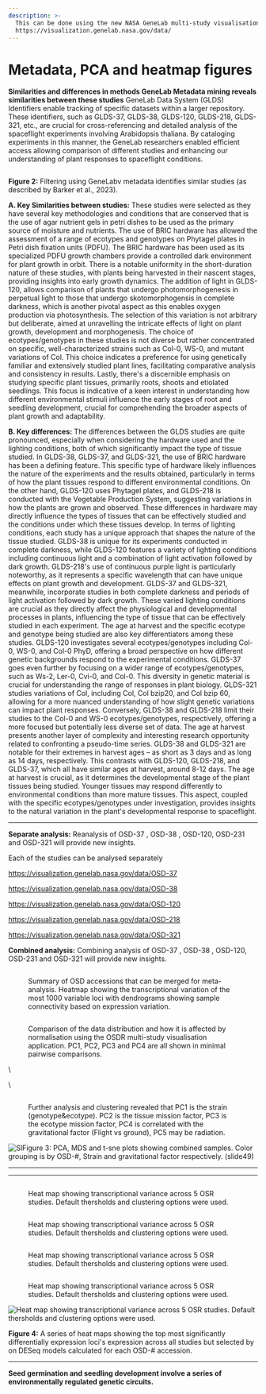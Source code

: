```yaml
---
description: >-
  This can be done using the new NASA GeneLab multi-study visualisation tools:
  https://visualization.genelab.nasa.gov/data/
---
```


# Metadata, PCA and heatmap figures

**Similarities and differences in methods GeneLab Metadata mining reveals similarities between these studies** GeneLab Data System (GLDS) Identifiers enable tracking of specific datasets within a larger repository. These identifiers, such as GLDS-37, GLDS-38, GLDS-120, GLDS-218, GLDS-321, etc., are crucial for cross-referencing and detailed analysis of the spaceflight experiments involving Arabidopsis thaliana. By cataloging experiments in this manner, the GeneLab researchers enabled efficient access allowing comparison of different studies and enhancing our understanding of plant responses to spaceflight conditions.

<figure><img src="../More_slides_and_figures/Slide3.png" alt=""><figcaption></figcaption></figure>

**Figure 2:** Filtering using GeneLabv metadata identifies similar studies (as described by Barker et al., 2023).

**A. Key Similarities between studies:** These studies were selected as they have several key methodologies and conditions that are conserved that is the use of agar nutrient gels in petri dishes to be used as the primary source of moisture and nutrients. The use of BRIC hardware has allowed the assessment of a range of ecotypes and genotypes on Phytagel plates in Petri dish fixation units (PDFU). The BRIC hardware has been used as its specialized PDFU growth chambers provide a controlled dark environment for plant growth in orbit. There is a notable uniformity in the short-duration nature of these studies, with plants being harvested in their nascent stages, providing insights into early growth dynamics. The addition of light in GLDS-120, allows comparison of plants that undergo photomorphogenesis in perpetual light to those that undergo skotomorphogensis in complete darkness, which is another pivotal aspect as this enables oxygen production via photosynthesis. The selection of this variation is not arbitrary but deliberate, aimed at unravelling the intricate effects of light on plant growth, development and morphogenesis. The choice of ecotypes/genotypes in these studies is not diverse but rather concentrated on specific, well-characterized strains such as Col-0, WS-0, and mutant variations of Col. This choice indicates a preference for using genetically familiar and extensively studied plant lines, facilitating comparative analysis and consistency in results. Lastly, there's a discernible emphasis on studying specific plant tissues, primarily roots, shoots and etiolated seedlings. This focus is indicative of a keen interest in understanding how different environmental stimuli influence the early stages of root and seedling development, crucial for comprehending the broader aspects of plant growth and adaptability.

**B. Key differences:** The differences between the GLDS studies are quite pronounced, especially when considering the hardware used and the lighting conditions, both of which significantly impact the type of tissue studied. In GLDS-38, GLDS-37, and GLDS-321, the use of BRIC hardware has been a defining feature. This specific type of hardware likely influences the nature of the experiments and the results obtained, particularly in terms of how the plant tissues respond to different environmental conditions. On the other hand, GLDS-120 uses Phytagel plates, and GLDS-218 is conducted with the Vegetable Production System, suggesting variations in how the plants are grown and observed. These differences in hardware may directly influence the types of tissues that can be effectively studied and the conditions under which these tissues develop. In terms of lighting conditions, each study has a unique approach that shapes the nature of the tissue studied. GLDS-38 is unique for its experiments conducted in complete darkness, while GLDS-120 features a variety of lighting conditions including continuous light and a combination of light activation followed by dark growth. GLDS-218's use of continuous purple light is particularly noteworthy, as it represents a specific wavelength that can have unique effects on plant growth and development. GLDS-37 and GLDS-321, meanwhile, incorporate studies in both complete darkness and periods of light activation followed by dark growth. These varied lighting conditions are crucial as they directly affect the physiological and developmental processes in plants, influencing the type of tissue that can be effectively studied in each experiment. The age at harvest and the specific ecotype and genotype being studied are also key differentiators among these studies. GLDS-120 investigates several ecotypes/genotypes including Col-0, WS-0, and Col-0 PhyD, offering a broad perspective on how different genetic backgrounds respond to the experimental conditions. GLDS-37 goes even further by focusing on a wider range of ecotypes/genotypes, such as Ws-2, Ler-0, Cvi-0, and Col-0. This diversity in genetic material is crucial for understanding the range of responses in plant biology. GLDS-321 studies variations of Col, including Col, Col bzip20, and Col bzip 60, allowing for a more nuanced understanding of how slight genetic variations can impact plant responses. Conversely, GLDS-38 and GLDS-218 limit their studies to the Col-0 and WS-0 ecotypes/genotypes, respectively, offering a more focused but potentially less diverse set of data. The age at harvest presents another layer of complexity and interesting research opportunity related to confronting a pseudo-time series. GLDS-38 and GLDS-321 are notable for their extremes in harvest ages – as short as 3 days and as long as 14 days, respectively. This contrasts with GLDS-120, GLDS-218, and GLDS-37, which all have similar ages at harvest, around 8-12 days. The age at harvest is crucial, as it determines the developmental stage of the plant tissues being studied. Younger tissues may respond differently to environmental conditions than more mature tissues. This aspect, coupled with the specific ecotypes/genotypes under investigation, provides insights to the natural variation in the plant's developmental response to spaceflight.



***

**Separate analysis:** Reanalysis of OSD-37 , OSD-38 , OSD-120, OSD-231 and OSD-321 will provide new insights.

Each of the studies can be analysed separately

https://visualization.genelab.nasa.gov/data/OSD-37

https://visualization.genelab.nasa.gov/data/OSD-38

https://visualization.genelab.nasa.gov/data/OSD-120

https://visualization.genelab.nasa.gov/data/OSD-218

https://visualization.genelab.nasa.gov/data/OSD-321



**Combined analysis:** Combining analysis of OSD-37 , OSD-38 , OSD-120, OSD-231 and OSD-321 will provide new insights.



<figure><img src="../More_slides_and_figures/Slide41.png" alt=""><figcaption><p>Summary of OSD accessions that can be merged for meta-analysis. Heatmap showing the transcriptional variation of the most 1000 variable loci with dendrograms showing sample connectivity based on expression variation. <br></p></figcaption></figure>

<figure><img src="../More_slides_and_figures/Slide51.png" alt=""><figcaption><p>Comparison of the data distribution and how it is affected by normalisation using the OSDR multi-study visualisation application. PC1, PC2, PC3 and PC4 are all shown in minimal pairwise comparisons. </p></figcaption></figure>



\


\




<figure><img src="../More_slides_and_figures/Slide50.png" alt=""><figcaption><p>Further analysis and clustering revealed that PC1 is the strain (genotype&#x26;ecotype). PC2 is the tissue mission factor, PC3  is the ecotype mission factor, PC4 is correlated with the gravitational factor (Flight vs ground), PC5 may be radiation. </p></figcaption></figure>

![SlFigure 3: PCA, MDS and t-sne plots showing combined samples. Color grouping is by OSD-#, Strain and gravitational factor respectively. (slide49)](../More\_slides\_and\_figures/Slide49.png)



***

***

<figure><img src="../More_slides_and_figures/Slide61.png" alt=""><figcaption><p>Heat map showing transcriptional variance across 5 OSR studies. Default thersholds and clustering options were used. </p></figcaption></figure>

<figure><img src="../More_slides_and_figures/Slide62.png" alt=""><figcaption><p>Heat map showing transcriptional variance across 5 OSR studies. Default thersholds and clustering options were used. </p></figcaption></figure>

<figure><img src="../More_slides_and_figures/Slide63.png" alt=""><figcaption><p>Heat map showing transcriptional variance across 5 OSR studies. Default thersholds and clustering options were used. </p></figcaption></figure>

<figure><img src="../More_slides_and_figures/Slide64.png" alt=""><figcaption><p>Heat map showing transcriptional variance across 5 OSR studies. Default thersholds and clustering options were used. </p></figcaption></figure>

![Heat map showing transcriptional variance across 5 OSR studies. Default thersholds and clustering options were used. ](../More\_slides\_and\_figures/Slide65.png)

**Figure 4:** A series of heat maps showing the top most significantly differentially expression loci's expression across all studies but selected by on DESeq models calculated for each OSD-# accession.

***

**Seed germination and seedling development involve a series of environmentally regulated genetic circuits.**


